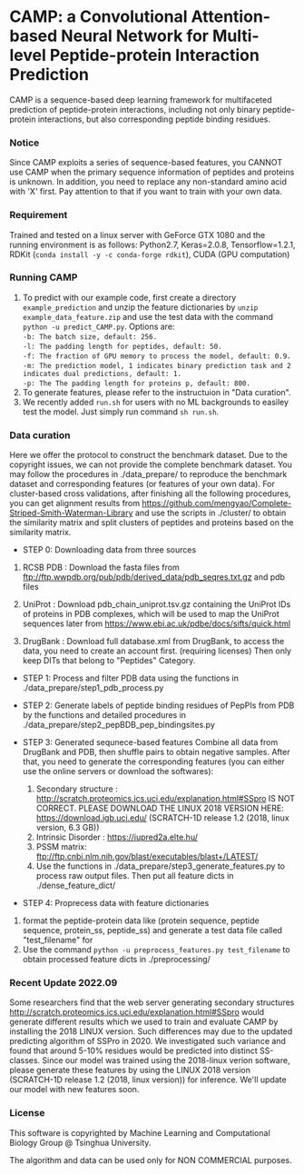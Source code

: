 # CAMP: a Convolutional Attention-based Neural Network for Multi-level Peptide-protein Interaction Prediction

CAMP is a sequence-based deep learning framework for multifaceted prediction of peptide-protein interactions, including not only binary peptide-protein interactions, but also corresponding peptide binding residues.

### Notice

Since CAMP exploits a series of sequence-based features, you CANNOT use CAMP when the primary sequence information of peptides and proteins is unknown. In addition, you need to replace any non-standard amino acid with 'X' first. Pay attention to that if you want to train with your own data.

### Requirement

Trained and tested on a linux server with GeForce GTX 1080 and the running environment is as follows:
Python2.7, Keras=2.0.8, Tensorflow=1.2.1, RDKit (`conda install -y -c conda-forge rdkit`), CUDA (GPU computation)

### Running CAMP

1. To predict with our example code, first create a directory `example_prediction` and unzip the feature dictionaries by `unzip example_data_feature.zip` and use the test data with the command `python -u predict_CAMP.py`.
Options are:  
`-b: The batch size, default: 256.`  
`-l: The padding length for peptides, default: 50.`  
`-f: The fraction of GPU memory to process the model, default: 0.9.`  
`-m: The prediction model, 1 indicates binary prediction task and 2 indicates dual predictions, default: 1.`  
`-p: The The padding length for proteins p, default: 800.`  
2. To generate features, please refer to the instructuion in "Data curation".
3. We recently added `run.sh` for users with no ML backgrounds to easiley test the model. Just simply run command `sh run.sh`.

### Data curation

Here we offer the protocol to construct the benchmark dataset. Due to the copyright issues, we can not provide the complete benchmark dataset. You may follow the procedures in ./data_prepare/ to reproduce the benchmark dataset and corresponding features (or features of your own data). For cluster-based cross validations, after finishing all the following procedures, you can get alignment results from https://github.com/mengyao/Complete-Striped-Smith-Waterman-Library and use the scripts in ./cluster/ to obtain the similarity matrix and split clusters of peptides and proteins based on the similarity matrix.

- STEP 0: Downloading data from three sources

1. RCSB PDB : Download the fasta files from ftp://ftp.wwpdb.org/pub/pdb/derived_data/pdb_seqres.txt.gz and pdb files
	
2. UniProt : Download pdb_chain_uniprot.tsv.gz containing the UniProt IDs of proteins in PDB complexes, which will be used to map the UniProt sequences later from https://www.ebi.ac.uk/pdbe/docs/sifts/quick.html

3. DrugBank : Download full database.xml from DrugBank, to access the data, you need to create an account first. (requiring licenses) Then only keep DITs that belong to "Peptides" Category.

- STEP 1: Process and filter PDB data using the functions in ./data_prepare/step1_pdb_process.py

- STEP 2: Generate labels of peptide binding residues of PepPIs from PDB by the functions and detailed procedures in ./data_prepare/step2_pepBDB_pep_bindingsites.py

- STEP 3: Generated sequnece-based features
Combine all data from DrugBank and PDB, then shuffle pairs to obtain negative samples. After that, you need to generate the corresponding features (you can either use the online servers or download the softwares):

	1. Secondary structure : http://scratch.proteomics.ics.uci.edu/explanation.html#SSpro IS NOT CORRECT. PLEASE DOWNLOAD THE LINUX 2018 VERSION HERE: https://download.igb.uci.edu/ (SCRATCH-1D release 1.2 (2018, linux version, 6.3 GB))
	2. Intrinsic Disorder :  https://iupred2a.elte.hu/
	3. PSSM matrix: ftp://ftp.cnbi.nlm.nih.gov/blast/executables/blast+/LATEST/
	4. Use the functions in ./data_prepare/step3_generate_features.py to process raw output files. Then put all feature dicts in ./dense_feature_dict/

- STEP 4: Proprecess data with feature dictionaries

1. format the peptide-protein data like (protein sequence, peptide sequence, protein_ss, peptide_ss) and generate a test data file called "test_filename" for 
2. Use the command `python -u preprocess_features.py test_filename` to obtain processed feature dicts in ./preprocessing/



### Recent Update 2022.09

Some researchers find that the web server generating secondary structures http://scratch.proteomics.ics.uci.edu/explanation.html#SSpro would generate different results which we used to train and evaluate CAMP by installing the 2018 LINUX version. Such differences may due to the updated predicting algorithm of SSPro in 2020. We investigated such variance and found that around 5-10% residues would be predicted into distinct SS-classes. Since our model was trained using the 2018-linux verion software, please generate these features by using the LINUX 2018 version (SCRATCH-1D release 1.2 (2018, linux version)) for inference. We'll update our model with new features soon.

### License

This software is copyrighted by Machine Learning and Computational Biology Group @ Tsinghua University.

The algorithm and data can be used only for NON COMMERCIAL purposes.
